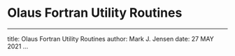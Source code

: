 # Olaus Fortran Utility Routines

---
title: Olaus Fortran Utility Routines
author: Mark J. Jensen
date: 27 MAY 2021
...

